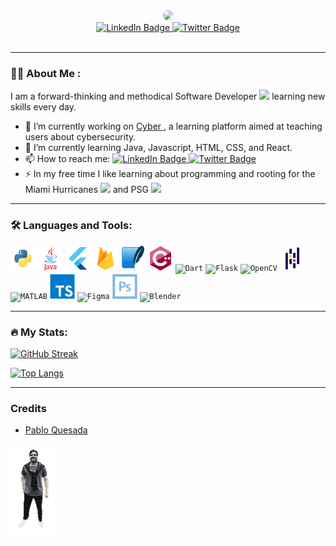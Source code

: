 <div id="header" align="center">
  <img src="https://i.pinimg.com/originals/41/7e/be/417ebee986aec41629278b1e04cfbfe9.gif" width="200" style="border-radius:20px;"/>
</div>
<div id="badges" align="center">
  <a href="https://www.linkedin.com/in/pablojquesada">
    <img src="https://img.shields.io/badge/LinkedIn-blue?style=for-the-badge&logo=linkedin&logoColor=white" alt="LinkedIn Badge"/>
  </a>
  <a href="https://twitter.com/pablojquesada">
    <img src="https://img.shields.io/badge/Twitter-blue?style=for-the-badge&logo=twitter&logoColor=white" alt="Twitter Badge"/>
  </a>
</div>
<div align="center">
  <img src="https://komarev.com/ghpvc/?username=pjquesada&style=flat-square&color=blue" alt=""/>
</div>


---


### :man_technologist: About Me : 

I am a forward-thinking and methodical Software Developer <img src="https://media.giphy.com/media/WUlplcMpOCEmTGBtBW/giphy.gif" width="30"> learning new skills every day.

- 🔭 I’m currently working on <a href="https://github.com/alvaroprado00/SeniorProjectUM"> Cyber </a>, a learning platform aimed at teaching users about cybersecurity.
- 🌱 I’m currently learning Java, Javascript, HTML, CSS, and React.
- 📫 How to reach me: <a href="https://www.linkedin.com/in/pablojquesada">
    <img src="https://img.shields.io/badge/LinkedIn-blue?style=for-the-badge&logo=linkedin&logoColor=white" alt="LinkedIn Badge"/>
  </a>
  <a href="https://twitter.com/pablojquesada">
    <img src="https://img.shields.io/badge/Twitter-blue?style=for-the-badge&logo=twitter&logoColor=white" alt="Twitter Badge"/>
  </a>
- ⚡ In my free time I like learning about programming and rooting for the Miami Hurricanes <img src="https://media.giphy.com/media/3o72F9YRkpDkmkHX5S/giphy.gif" width="30"> and PSG <img src="https://c.tenor.com/mlfTdGdrQvAAAAAd/psg-paris-saint-germain.gif" width="30">

---


### 🛠️ Languages and Tools: <div>
  <code><img src="https://raw.githubusercontent.com/github/explore/80688e429a7d4ef2fca1e82350fe8e3517d3494d/topics/python/python.png" title="Python" alt="Python" width="40" height="40"/></code>
  <code><img src="https://github.com/devicons/devicon/blob/master/icons/java/java-original-wordmark.svg" title="Java" alt="Java" width="40" height="40"/></code>
  <code><img src="https://raw.githubusercontent.com/github/explore/80688e429a7d4ef2fca1e82350fe8e3517d3494d/topics/flutter/flutter.png" title="Flutter" alt="Flutter" width="40" height="40"/></code>
  <code><img src="https://raw.githubusercontent.com/github/explore/80688e429a7d4ef2fca1e82350fe8e3517d3494d/topics/firebase/firebase.png" title="Firebase" alt="Firebase" width="40" height="40"/></code>
  <code><img src="https://github.com/devicons/devicon/blob/master/icons/sqlite/sqlite-original.svg" title="SQLite" alt="SQLite" width="40" height="40"/></code>
  <code><img src="https://raw.githubusercontent.com/devicons/devicon/master/icons/cplusplus/cplusplus-original.svg" titel="C++" alt="C++" width="40" height="40"/></code>
  <code><img src="https://www.vectorlogo.zone/logos/dartlang/dartlang-icon.svg" title="Dart" alt="Dart" width="40" height="40"/></code>
  <code><img src="https://www.vectorlogo.zone/logos/pocoo_flask/pocoo_flask-icon.svg" title="Flask" alt="Flask" width="40" height="40"/></code>
  <code><img src="https://www.vectorlogo.zone/logos/opencv/opencv-icon.svg" title="OpenCV" alt="OpenCV" width="40" height="40"/></code>
  <code><img src="https://raw.githubusercontent.com/devicons/devicon/2ae2a900d2f041da66e950e4d48052658d850630/icons/pandas/pandas-original.svg" title="Pandas" alt="Pandas" width="40" height="40"/></code>
  <code><img src="https://upload.wikimedia.org/wikipedia/commons/2/21/Matlab_Logo.png" title="MATLAB" alt="MATLAB" width="40" height="40"/></code>
  <code><img src="https://raw.githubusercontent.com/devicons/devicon/master/icons/typescript/typescript-original.svg" title="Typescript" alt="Typescript" width="40" height="40"/></code>
  <code><img src="https://www.vectorlogo.zone/logos/figma/figma-icon.svg" title="Figma" alt="Figma" width="40" height="40"/></code>
  <code><img src="https://raw.githubusercontent.com/devicons/devicon/master/icons/photoshop/photoshop-line.svg" title="Photoshop" alt="Photoshop" width="40" height="40"/></code>
  <code><img src="https://download.blender.org/branding/community/blender_community_badge_white.svg" title="Blender" alt="Blender" width="40" height="40"/></code>
  
</div>

---


### 🔥 My Stats:

[![GitHub Streak](https://github-readme-streak-stats.herokuapp.com?user=pjquesada&theme=github-dark-blue&hide_border=true&date_format=M%20j%5B%2C%20Y%5D)](https://git.io/streak-stats)

[![Top Langs](https://github-readme-stats.vercel.app/api/top-langs/?username=pjquesada&layout=compact&theme=github_dark)](https://github.com/anuraghazra/github-readme-stats)

---
### Credits
- <a href="https://github.com/pjquesada"> Pablo Quesada </a>

<img src="https://github.com/pjquesada/pjquesada/blob/main/metamegif2-unscreen.gif?raw=true" height=150>
